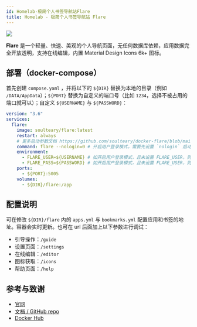 ```yaml
---
id: Homelab-极简个人书签导航站Flare
title: Homelab - 极简个人书签导航站 Flare
---
```


![](https://wiki-media-1253965369.cos.ap-guangzhou.myqcloud.com/img/20230410170939.png)

**Flare** 是一个轻量、快速、美观的个人导航页面，无任何数据库依赖，应用数据完全开放透明，支持在线编辑，内置 Material Design Icons 6k+ 图标。

## 部署（docker-compose）

首先创建 `compose.yaml` ，并将以下的 `${DIR}` 替换为本地的目录（例如 `/DATA/AppData`）；`${PORT}` 替换为自定义的端口号（比如 `1234`，选择不被占用的端口就可以）；自定义 `${USERNAME}` 与 `${PASSWORD}`：

```yaml title="compose.yaml"
version: "3.6"
services:
  flare:
    image: soulteary/flare:latest
    restart: always
    # 更多启动参数文档 https://github.com/soulteary/docker-flare/blob/main/docs/advanced-startup.md
    command: flare --nologin=0 # 开启用户登录模式，需要先设置 `nologin` 启动参数为 `0`
    environment:
      - FLARE_USER=${USERNAME} # 如开启用户登录模式，且未设置 FLARE_USER，则默认用户为 `flare`
      - FLARE_PASS=${PASSWORD} # 如开启用户登录模式，且未设置 FLARE_USER，则会默认生成密码并展示在应用启动日志中
    ports:
      - ${PORT}:5005
    volumes:
      - ${DIR}/flare:/app
```

## 配置说明

可在修改 `${DIR}/flare` 内的 `apps.yml` 与 `bookmarks.yml` 配置应用和书签的地址。容器会实时更新。也可在 url 后面加上以下参数进行调试：

- 引导操作：`/guide`
- 设置页面：`/settings`
- 在线编辑：`/editor`
- 图标获取：`/icons`
- 帮助页面：`/help`

## 参考与致谢

- [官网](https://soulteary.com/2022/02/23/building-a-personal-bookmark-navigation-app-from-scratch-flare.html)
- [文档 / GitHub repo](https://github.com/soulteary/docker-flare)
- [Docker Hub](https://hub.docker.com/r/soulteary/flare/)
